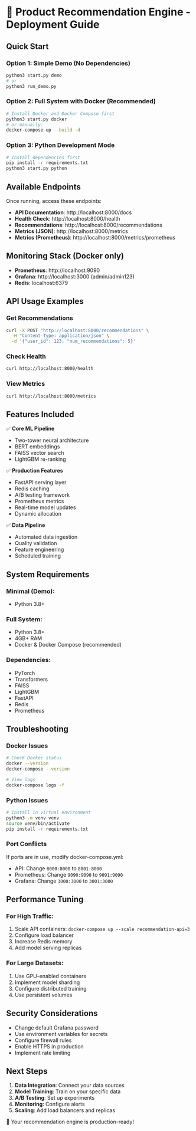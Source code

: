 # 🚀 Product Recommendation Engine - Deployment Guide

## Quick Start

### Option 1: Simple Demo (No Dependencies)
```bash
python3 start.py demo
# or
python3 run_demo.py
```

### Option 2: Full System with Docker (Recommended)
```bash
# Install Docker and Docker Compose first
python3 start.py docker
# or manually:
docker-compose up --build -d
```

### Option 3: Python Development Mode
```bash
# Install dependencies first
pip install -r requirements.txt
python3 start.py python
```

## Available Endpoints

Once running, access these endpoints:

- **API Documentation**: http://localhost:8000/docs
- **Health Check**: http://localhost:8000/health
- **Recommendations**: http://localhost:8000/recommendations
- **Metrics (JSON)**: http://localhost:8000/metrics
- **Metrics (Prometheus)**: http://localhost:8000/metrics/prometheus

## Monitoring Stack (Docker only)

- **Prometheus**: http://localhost:9090
- **Grafana**: http://localhost:3000 (admin/admin123)
- **Redis**: localhost:6379

## API Usage Examples

### Get Recommendations
```bash
curl -X POST "http://localhost:8000/recommendations" \
  -H "Content-Type: application/json" \
  -d '{"user_id": 123, "num_recommendations": 5}'
```

### Check Health
```bash
curl http://localhost:8000/health
```

### View Metrics
```bash
curl http://localhost:8000/metrics
```

## Features Included

✅ **Core ML Pipeline**
- Two-tower neural architecture
- BERT embeddings
- FAISS vector search
- LightGBM re-ranking

✅ **Production Features**
- FastAPI serving layer
- Redis caching
- A/B testing framework
- Prometheus metrics
- Real-time model updates
- Dynamic allocation

✅ **Data Pipeline**
- Automated data ingestion
- Quality validation
- Feature engineering
- Scheduled training

## System Requirements

### Minimal (Demo):
- Python 3.8+

### Full System:
- Python 3.8+
- 4GB+ RAM
- Docker & Docker Compose (recommended)

### Dependencies:
- PyTorch
- Transformers
- FAISS
- LightGBM
- FastAPI
- Redis
- Prometheus

## Troubleshooting

### Docker Issues
```bash
# Check Docker status
docker --version
docker-compose --version

# View logs
docker-compose logs -f
```

### Python Issues
```bash
# Install in virtual environment
python3 -m venv venv
source venv/bin/activate
pip install -r requirements.txt
```

### Port Conflicts
If ports are in use, modify docker-compose.yml:
- API: Change `8000:8000` to `8001:8000`
- Prometheus: Change `9090:9090` to `9091:9090`
- Grafana: Change `3000:3000` to `3001:3000`

## Performance Tuning

### For High Traffic:
1. Scale API containers: `docker-compose up --scale recommendation-api=3`
2. Configure load balancer
3. Increase Redis memory
4. Add model serving replicas

### For Large Datasets:
1. Use GPU-enabled containers
2. Implement model sharding
3. Configure distributed training
4. Use persistent volumes

## Security Considerations

- Change default Grafana password
- Use environment variables for secrets
- Configure firewall rules
- Enable HTTPS in production
- Implement rate limiting

## Next Steps

1. **Data Integration**: Connect your data sources
2. **Model Training**: Train on your specific data
3. **A/B Testing**: Set up experiments
4. **Monitoring**: Configure alerts
5. **Scaling**: Add load balancers and replicas

🎉 Your recommendation engine is production-ready!